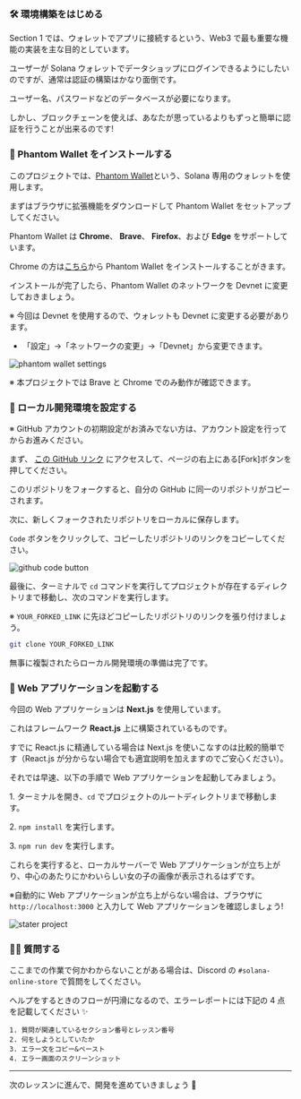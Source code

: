 ### 🛠 環境構築をはじめる

Section 1 では、ウォレットでアプリに接続するという、Web3 で最も重要な機能の実装を主な目的としています。

ユーザーが Solana ウォレットでデータショップにログインできるようにしたいのですが、通常は認証の構築はかなり面倒です。

ユーザー名、パスワードなどのデータベースが必要になります。

しかし、ブロックチェーンを使えば、あなたが思っているよりもずっと簡単に認証を行うことが出来るのです!


### 🔌 Phantom Wallet をインストールする

このプロジェクトでは、[Phantom Wallet](https://phantom.app/)という、Solana 専用のウォレットを使用します。

まずはブラウザに拡張機能をダウンロードして Phantom Wallet をセットアップしてください。

Phantom Wallet は **Chrome**、 **Brave**、 **Firefox**、および **Edge** をサポートしています。

Chrome の方は[こちら](https://chrome.google.com/webstore/detail/phantom/bfnaelmomeimhlpmgjnjophhpkkoljpa)から Phantom Wallet をインストールすることがきます。

インストールが完了したら、Phantom Wallet のネットワークを Devnet に変更しておきましょう。

※ 今回は Devnet を使用するので、ウォレットも Devnet に変更する必要があります。

- 「設定」→「ネットワークの変更」→「Devnet」から変更できます。

![phantom wallet settings](/public/images/Solana-Online-Store/section-1/1_1_1.png)

※ 本プロジェクトでは Brave と Chrome でのみ動作が確認できます。


### 🤖 ローカル開発環境を設定する

※ GitHub アカウントの初期設定がお済みでない方は、アカウント設定を行ってからお進みください。

まず、 [この GitHub リンク](https://github.com/unchain-dev/solana-pay-starter-project) にアクセスして、ページの右上にある[Fork]ボタンを押してください。

このリポジトリをフォークすると、自分の GitHub に同一のリポジトリがコピーされます。

次に、新しくフォークされたリポジトリをローカルに保存します。

`Code` ボタンをクリックして、コピーしたリポジトリのリンクをコピーしてください。

![github code button](/public/images/Solana-Online-Store/section-1/1_1_2.png)

最後に、ターミナルで `cd` コマンドを実行してプロジェクトが存在するディレクトリまで移動し、次のコマンドを実行します。

※ `YOUR_FORKED_LINK` に先ほどコピーしたリポジトリのリンクを張り付けましょう。

```bash
git clone YOUR_FORKED_LINK
```

無事に複製されたらローカル開発環境の準備は完了です。
### 🏁 Web アプリケーションを起動する

今回の Web アプリケーションは **Next.js** を使用しています。

これはフレームワーク **React.js** 上に構築されているものです。

すでに React.js に精通している場合は Next.js を使いこなすのは比較的簡単です（React.js が分からない場合でも適宜説明を加えますのでご安心ください）。

それでは早速、以下の手順で Web アプリケーションを起動してみましょう。

1\. ターミナルを開き、`cd` でプロジェクトのルートディレクトリまで移動します。

2\. `npm install` を実行します。

3\. `npm run dev` を実行します。

これらを実行すると、ローカルサーバーで Web アプリケーションが立ち上がり、中心のあたりにかわいらしい女の子の画像が表示されるはずです。

※自動的に Web アプリケーションが立ち上がらない場合は、ブラウザに `http://localhost:3000` と入力して Web アプリケーションを確認しましょう!

![stater project](/public/images/Solana-Online-Store/section-1/1_1_3.png)


### 🙋‍♂️ 質問する

ここまでの作業で何かわからないことがある場合は、Discord の `#solana-online-store` で質問をしてください。

ヘルプをするときのフローが円滑になるので、エラーレポートには下記の 4 点を記載してください ✨

```
1. 質問が関連しているセクション番号とレッスン番号
2. 何をしようとしていたか
3. エラー文をコピー&ペースト
4. エラー画面のスクリーンショット
```

---

次のレッスンに進んで、開発を進めていきましょう 🎉
